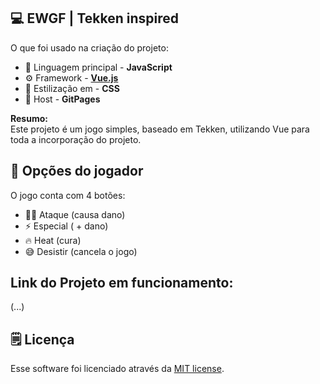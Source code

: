 ## 💻 EWGF | Tekken inspired 

O que foi usado na criação do projeto:

- 🤖 Linguagem principal - **JavaScript** 
- ⚙️ Framework - **[Vue.js](https://vuejs.org)** 
- 📒 Estilização em - **CSS**
- 🛅 Host - **GitPages**

**Resumo:**<br>
Este projeto é um jogo simples, baseado em Tekken, utilizando Vue para toda a incorporação do projeto.

## 🔘 Opções do jogador

O jogo conta com 4 botões:

 - 👊🏻 Ataque (causa dano)
 - ⚡ Especial ( + dano)
 - 🔥 Heat (cura)
 - 😅 Desistir (cancela o jogo)

## Link do Projeto em funcionamento:

(...)

## 🗒️ Licença

Esse software foi licenciado através da [MIT license](https://opensource.org/licenses/MIT).

